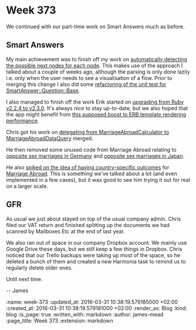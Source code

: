 Week 373
========

We continued with our part-time work on Smart Answers much as before.

## Smart Answers

My main achievement was to finish off my work on [automatically detecting the possible next nodes for each node][pr-2343]. This makes use of the approach I talked about a couple of weeks ago, although the parsing is only done lazily i.e. only when the user needs to see a visualisation of a flow. Prior to merging this change I also did some [refactoring of the unit test for SmartAnswer::Question::Base][pr-2340].

I also managed to finish off the work Erik started on [upgrading from Ruby v2.2.4 to v2.3.0][pr-2345]. It's always nice to stay up-to-date, but we also hoped that the app might benefit from [this supposed boost to ERB template rendering performance][rails-erb-template-rendering-performance].

Chris got his work on [delegating from MarriageAbroadCalculator to MarriageAbroadDataQuery][pr-2346] merged.

He then removed some unused code from Marriage Abroad relating to [opposite sex marriages in Germany][pr-2352] and [opposite sex marriages in Japan][pr-2349].

He also [spiked on the idea of having country-specific outcomes][pr-2354] for [Marriage Abroad][]. This is something we've talked about a lot (and even implemented in a few cases), but it was good to see him trying it out for real on a larger scale.

## GFR

As usual we just about stayed on top of the usual company admin. Chris filed our VAT return and finished splitting up the documents we had scanned by Mailboxes Etc at the end of last year.

We also ran out of space in our company Dropbox account. We mainly use Google Drive these days, but we still keep a few things in Dropbox. Chris noticed that our Trello backups were taking up most of the space, so he deleted a bunch of them and created a new Harmonia task to remind us to regularly delete older ones.

Until next time.

-- James

[pr-2351]: https://github.com/alphagov/smart-answers/pull/2351
[pr-2345]: https://github.com/alphagov/smart-answers/pull/2345
[pr-2343]: https://github.com/alphagov/smart-answers/pull/2343
[pr-2340]: https://github.com/alphagov/smart-answers/pull/2340
[pr-2352]: https://github.com/alphagov/smart-answers/pull/2352
[pr-2354]: https://github.com/alphagov/smart-answers/pull/2354
[pr-2349]: https://github.com/alphagov/smart-answers/pull/2349
[pr-2346]: https://github.com/alphagov/smart-answers/pull/2346


[rails-erb-template-rendering-performance]: http://ruby-performance-book.com/blog/2016/02/is-ruby-2-3-faster-rails-erb-template-rendering-performance.html
[Marriage Abroad]: https://www.gov.uk/marriage-abroad

:name: week-373
:updated_at: 2016-03-31 10:38:19.579185000 +02:00
:created_at: 2016-03-31 10:38:19.579181000 +02:00
:render_as: Blog
:kind: blog
:is_page: true
:written_with: markdown
:author: james-mead
:page_title: Week 373
:extension: markdown
